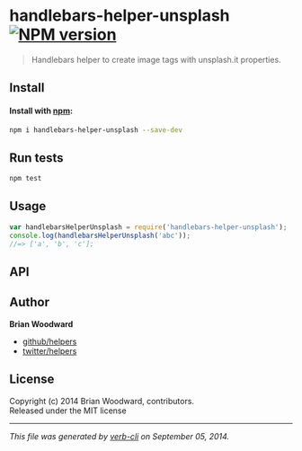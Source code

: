 # handlebars-helper-unsplash [![NPM version](https://badge.fury.io/js/handlebars-helper-unsplash.svg)](http://badge.fury.io/js/handlebars-helper-unsplash)


> Handlebars helper to create image tags with unsplash.it properties.

## Install
#### Install with [npm](npmjs.org):

```bash
npm i handlebars-helper-unsplash --save-dev
```

## Run tests

```bash
npm test
```

## Usage

```js
var handlebarsHelperUnsplash = require('handlebars-helper-unsplash');
console.log(handlebarsHelperUnsplash('abc'));
//=> ['a', 'b', 'c'];
```

## API


## Author

**Brian Woodward**
 
+ [github/helpers](https://github.com/helpers)
+ [twitter/helpers](http://twitter.com/helpers) 

## License
Copyright (c) 2014 Brian Woodward, contributors.  
Released under the MIT license

***

_This file was generated by [verb-cli](https://github.com/assemble/verb-cli) on September 05, 2014._